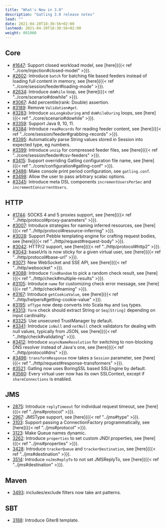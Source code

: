 ```yaml
---
title: "What's New in 3.0"
description: "Gatling 3.0 release notes"
lead: ""
date: 2021-04-20T18:30:56+02:00
lastmod: 2021-04-20T18:30:56+02:00
weight: 001060
---
```


## Core

* [#1647](https://github.com/gatling/gatling/issues/1647): Support closed workload model, see [here]({{< ref "../core/injection#closed-model" >}}).
* [#2602](https://github.com/gatling/gatling/issues/2602): Introduce `batch` for batching file based feeders instead of loading full content in memory, see [here]({{< ref "../core/session/feeder#loading-mode" >}}).
* [#2634](https://github.com/gatling/gatling/issues/2634): Introduce `doWhile` loop, see [here]({{< ref "../core/scenario#dowhile" >}}).
* [#3067](https://github.com/gatling/gatling/issues/3067): Add percentile(rank: Double) assertion.
* [#3189](https://github.com/gatling/gatling/issues/3189): Remove `Validation#get`.
* [#3283](https://github.com/gatling/gatling/issues/3283): Introduce `asLongAsDuring` and `doWhileDuring` loops, see [here]({{< ref "../core/scenario#dowhile" >}}).
* [#3359](https://github.com/gatling/gatling/issues/3359): Support Java 9, 10, 11.
* [#3384](https://github.com/gatling/gatling/issues/3384): Introduce `readRecords` for reading feeder content, see [here]({{< ref "../core/session/feeder#grabbing-records" >}}).
* [#3395](https://github.com/gatling/gatling/issues/3395): Automatically parse String values stored in Session into expected type, eg numbers.
* [#3399](https://github.com/gatling/gatling/issues/3399): Introduce `unzip` for compressed feeder files, see [here]({{< ref "../core/session/feeder#csv-feeders" >}}).
* [#3415](https://github.com/gatling/gatling/issues/3415): Support overriding Gatling configuration file name, see [here]({{< ref "../core/configuration#gatling-conf" >}}).
* [#3486](https://github.com/gatling/gatling/issues/3486): Make console print period configuration, see `gatling.conf`.
* [#3498](https://github.com/gatling/gatling/issues/3498): Allow the user to pass arbitrary scalac options.
* [#3345](https://github.com/gatling/gatling/issues/3345): Introduce meta DSL components `incrementUsersPerSec` and `incrementConcurrentUsers`.

## HTTP

* [#1744](https://github.com/gatling/gatling/issues/1744): SOCKS 4 and 5 proxies support, see [here]({{< ref "../http/protocol#proxy-parameters" >}}).
* [#3007](https://github.com/gatling/gatling/issues/3007): Introduce strategies for naming inferred resources, see [here]({{< ref "../http/protocol#resource-inferring" >}}).
* [#3028](https://github.com/gatling/gatling/issues/3028): Support Pebble templating engine for crafting request bodies, see [here]({{< ref "../http/request#request-body" >}}).
* [#3042](https://github.com/gatling/gatling/issues/3042): HTTP/2 support, see [here]({{< ref "../http/protocol#http2" >}}).
* [#3043](https://github.com/gatling/gatling/issues/3043): baseUrls is now sticky for a given virtual user, see [here]({{< ref "../http/protocol#base-url" >}}).
* [#3071](https://github.com/gatling/gatling/issues/3071): New WebSocket and SSE API, see [here]({{< ref "../http/websocket" >}}).
* [#3088](https://github.com/gatling/gatling/issues/3088): Introduce `findRandom` to pick a random check result, see [here]({{< ref "../http/check#multiple-results" >}}).
* [#3105](https://github.com/gatling/gatling/issues/3105): Introduce `name` for customizing check error message, see [here]({{< ref "../http/check#naming" >}}).
* [#3167](https://github.com/gatling/gatling/issues/3167): Introduce `getCookieValue`, see [here]({{< ref "../http/helpers#getting-cookie-value" >}}).
* [#3195](https://github.com/gatling/gatling/issues/3195): `ofType` now deep converts into Scala `Map` and `Seq` types.
* [#3313](https://github.com/gatling/gatling/issues/3313): `form` check should extract String or `Seq[String]` depending on input cardinality.
* [#3325](https://github.com/gatling/gatling/issues/3325): Use unsecured TrustManager by default.
* [#3341](https://github.com/gatling/gatling/issues/3341): Introduce `isNull` and `notNull` check validators for dealing with null values, typically from JSON, see [here]({{< ref "../http/check#validating" >}}).
* [#3412](https://github.com/gatling/gatling/issues/3412): Introduce `asyncNameResolution` for switching to non-blocking DNS resolver instead of Java's one, see [here]({{< ref "../http/protocol#dns" >}}).
* [#3496](https://github.com/gatling/gatling/issues/3496): `transformResponse` now takes a `Session` parameter, see [here]({{< ref "../http/request#response-transformers" >}}).
* [#3521](https://github.com/gatling/gatling/issues/3521): Gatling now uses BoringSSL based SSLEngine by default.
* [#3560](https://github.com/gatling/gatling/issues/3560): Every virtual user now has its own SSLContext, except if `shareConnections` is enabled.

## JMS

* [2875](https://github.com/gatling/gatling/issues/2875): Introduce `replyTimeout` for individual request timeout, see [here]({{< ref "../jms#protocol" >}}).
* [2967](https://github.com/gatling/gatling/issues/2967): JMSType support, see [here]({{< ref "../jms#type" >}}).
* [3103](https://github.com/gatling/gatling/issues/3103): Support passing a ConnectionFactory programmatically, see [here]({{< ref "../jms#protocol" >}}).
* [3123](https://github.com/gatling/gatling/issues/3123): Make Queue names dynamic.
* [3262](https://github.com/gatling/gatling/issues/3262): Introduce `properties` to set custom JNDI properties, see [here]({{< ref "../jms#properties" >}}).
* [3428](https://github.com/gatling/gatling/issues/3428): Introduce `trackerQueue` and `trackerDestination`, see [here]({{< ref "../jms#destination" >}}).
* [3514](https://github.com/gatling/gatling/issues/3514): Introduce `noJmsReplyTo` to not set JMSReplyTo, see [here]({{< ref "../jms#destination" >}}).

## Maven

* [3493](https://github.com/gatling/gatling/issues/3493): includes/exclude filters now take ant patterns.

## SBT

* [3168](https://github.com/gatling/gatling/issues/3168): Introduce Giter8 template.
